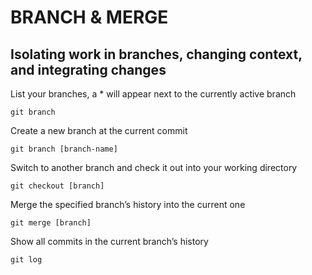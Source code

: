# BRANCH & MERGE

## Isolating work in branches, changing context, and integrating changes

List your branches, a \* will appear next to the currently active branch

```
git branch
```

Create a new branch at the current commit

```
git branch [branch-name]
```

Switch to another branch and check it out into your working directory

```
git checkout [branch]
```

Merge the specified branch’s history into the current one

```
git merge [branch]
```

Show all commits in the current branch’s history

```
git log
```

